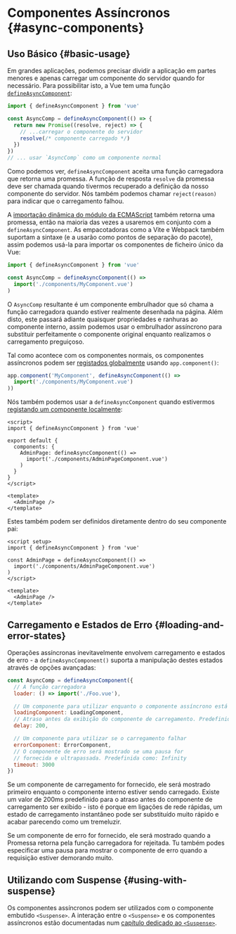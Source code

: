 # Componentes Assíncronos {#async-components}

## Uso Básico {#basic-usage}

Em grandes aplicações, podemos precisar dividir a aplicação em partes menores e apenas carregar um componente do servidor quando for necessário. Para possibilitar isto, a Vue tem uma função [`defineAsyncComponent`](/api/general#defineasynccomponent):

```js
import { defineAsyncComponent } from 'vue'

const AsyncComp = defineAsyncComponent(() => {
  return new Promise((resolve, reject) => {
    // ...carregar o componente do servidor
    resolve(/* componente carregado */)
  })
})
// ... usar `AsyncComp` como um componente normal
```

Como podemos ver, `defineAsyncComponent` aceita uma função carregadora que retorna uma promessa. A função de resposta `resolve` da promessa deve ser chamada quando tivermos recuperado a definição da nosso componente do servidor. Nós também podemos chamar `reject(reason)` para indicar que o carregamento falhou.

A [importação dinâmica do módulo da ECMAScript](https://developer.mozilla.org/en-US/docs/Web/JavaScript/Reference/Operators/import) também retorna uma promessa, então na maioria das vezes a usaremos em conjunto com a `defineAsyncComponent`. As empacotadoras como a Vite e Webpack também suportam a sintaxe (e a usarão como pontos de separação do pacote), assim podemos usá-la para importar os componentes de ficheiro único da Vue:

```js
import { defineAsyncComponent } from 'vue'

const AsyncComp = defineAsyncComponent(() =>
  import('./components/MyComponent.vue')
)
```

O `AsyncComp` resultante é um componente embrulhador que só chama a função carregadora quando estiver realmente desenhada na página. Além disto, este passará adiante quaisquer propriedades e ranhuras ao componente interno, assim podemos usar o embrulhador assíncrono para substituir perfeitamente o componente original enquanto realizamos o carregamento preguiçoso.

Tal como acontece com os componentes normais, os componentes assíncronos podem ser [registados globalmente](/guide/components/registration#global-registration) usando `app.component()`:

```js
app.component('MyComponent', defineAsyncComponent(() =>
  import('./components/MyComponent.vue')
))
```

<div class="options-api">

Nós também podemos usar a `defineAsyncComponent` quando estivermos [registando um componente localmente](/guide/components/registration#local-registration):

```vue
<script>
import { defineAsyncComponent } from 'vue'

export default {
  components: {
    AdminPage: defineAsyncComponent(() =>
      import('./components/AdminPageComponent.vue')
    )
  }
}
</script>

<template>
  <AdminPage />
</template>
```

</div>

<div class="composition-api">

Estes também podem ser definidos diretamente dentro do seu componente pai:

```vue
<script setup>
import { defineAsyncComponent } from 'vue'

const AdminPage = defineAsyncComponent(() =>
  import('./components/AdminPageComponent.vue')
)
</script>

<template>
  <AdminPage />
</template>
```

</div>

## Carregamento e Estados de Erro {#loading-and-error-states}

Operações assíncronas inevitavelmente envolvem carregamento e estados de erro - a `defineAsyncComponent()` suporta a manipulação destes estados através de opções avançadas:

```js
const AsyncComp = defineAsyncComponent({
  // A função carregadora
  loader: () => import('./Foo.vue'),

  // Um componente para utilizar enquanto o componente assíncrono está carregando
  loadingComponent: LoadingComponent,
  // Atraso antes da exibição do componente de carregamento. Predefinido como: 200ms
  delay: 200,

  // Um componente para utilizar se o carregamento falhar
  errorComponent: ErrorComponent,
  // O componente de erro será mostrado se uma pausa for
  // fornecida e ultrapassada. Predefinida como: Infinity
  timeout: 3000
})
```

Se um componente de carregamento for fornecido, ele será mostrado primeiro enquanto o componente interno estiver sendo carregado. Existe um valor de 200ms predefinido para o atraso antes do componente de carregamento ser exibido - isto é porque em ligações de rede rápidas, um estado de carregamento instantâneo pode ser substituído muito rápido e acabar parecendo como um tremeluzir.

Se um componente de erro for fornecido, ele será mostrado quando a Promessa retorna pela função carregadora for rejeitada. Tu também podes especificar uma pausa para mostrar o componente de erro quando a requisição estiver demorando muito.

## Utilizando com Suspense {#using-with-suspense}

Os componentes assíncronos podem ser utilizados com o componente embutido `<Suspense>`. A interação entre o `<Suspense>` e os componentes assíncronos estão documentadas num [capítulo dedicado ao `<Suspense>`](/guide/built-ins/suspense.html).

